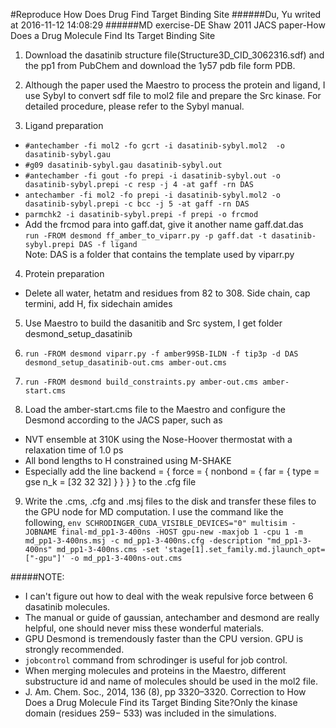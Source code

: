 #Reproduce How Does Drug Find Target Binding Site
######Du, Yu writed at 2016-11-12 14:08:29
######MD exercise-DE Shaw 2011 JACS paper-How Does a Drug Molecule Find Its Target Binding Site

1. Download the dasatinib structure file(Structure3D_CID_3062316.sdf) and the pp1 from PubChem and download the 1y57 pdb file form PDB.

2. Although the paper used the Maestro to process the protein and ligand, I use Sybyl to convert sdf file to mol2 file and prepare the Src kinase. For detailed procedure, please refer to the Sybyl manual.

3. Ligand preparation
  * `#antechamber -fi mol2 -fo gcrt -i dasatinib-sybyl.mol2  -o dasatinib-sybyl.gau`
  * `#g09 dasatinib-sybyl.gau dasatinib-sybyl.out`
  * `#antechamber -fi gout -fo prepi -i dasatinib-sybyl.out -o dasatinib-sybyl.prepi -c resp -j 4 -at gaff -rn DAS`
  * `antechamber -fi mol2 -fo prepi -i dasatinib-sybyl.mol2 -o dasatinib-sybyl.prepi -c bcc -j 5 -at gaff -rn DAS`
  * `parmchk2 -i dasatinib-sybyl.prepi -f prepi -o frcmod`
  * Add the frcmod para into gaff.dat, give it another name gaff.dat.das<br />`run -FROM desmond ff_amber_to_viparr.py -p gaff.dat -t dasatinib-sybyl.prepi DAS -f ligand`<br />Note: DAS is a folder that contains the template used by viparr.py
  
4. Protein preparation
  * Delete all water, hetatm and residues from 82 to 308. Side chain, cap termini, add H, fix sidechain amides
  
5. Use Maestro to build the dasanitib and Src system, I get folder desmond_setup_dasatinib

6. `run -FROM desmond viparr.py -f amber99SB-ILDN -f tip3p -d DAS desmond_setup_dasatinib-out.cms amber-out.cms`

7. `run -FROM desmond build_constraints.py amber-out.cms amber-start.cms`

8. Load the amber-start.cms file to the Maestro and configure the Desmond according to the JACS paper, such as 
  * NVT ensemble at 310K using the Nose-Hoover thermostat with a relaxation time of 1.0 ps
  * All bond lengths to H constrained using M-SHAKE
  * Especially add the line backend = { force = { nonbond = { far = { type = gse n_k = [32 32 32] } } } } to the .cfg file
  
9. Write the .cms, .cfg and .msj files to the disk and transfer these files to the GPU node for MD computation. I use the command like the following, `env SCHRODINGER_CUDA_VISIBLE_DEVICES="0" multisim -JOBNAME final-md_pp1-3-400ns -HOST gpu-new -maxjob 1 -cpu 1 -m md_pp1-3-400ns.msj -c md_pp1-3-400ns.cfg -description "md_pp1-3-400ns" md_pp1-3-400ns.cms -set 'stage[1].set_family.md.jlaunch_opt=["-gpu"]' -o md_pp1-3-400ns-out.cms`

#####NOTE: 
* I can't figure out how to deal with the weak repulsive force between 6 dasatinib molecules. 
* The manual or guide of gaussian, antechamber and desmond are really helpful, one should never miss these wonderful materials.
* GPU Desmond is tremendously faster than the CPU version. GPU is strongly recommended.
* `jobcontrol` command from schrodinger is useful for job control.
* When merging molecules and proteins in the Maestro, different substructure id and name of molecules should be used in the mol2 file.
* J. Am. Chem. Soc., 2014, 136 (8), pp 3320–3320. Correction to How Does a Drug Molecule Find its Target Binding Site?Only the kinase domain (residues 259− 533) was included in the simulations.

